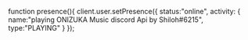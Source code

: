 function presence(){
	client.user.setPresence({
		status:"online",
		activity: {
			name:"playing ONIZUKA Music discord Api by Shiloh#6215",
			type:"PLAYING"
		}
	});